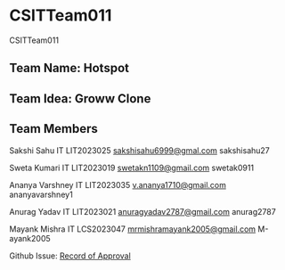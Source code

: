 # CSITTeam011
CSITTeam011

<h2>Team Name: Hotspot</h2>
<h2>Team Idea: Groww Clone</h2>
<h2>Team Members</h2>


Sakshi Sahu IT LIT2023025 <a href="mailto:sakshisahu6999@gmail.com">sakshisahu6999@gmal.com</a> sakshisahu27

Sweta Kumari IT LIT2023019 <a href="mailto:swetakn1109@gmail.com">swetakn1109@gmail.com</a>  swetak0911

Ananya Varshney IT LIT2023035 <a href="mailto:v.ananya1710@gmail.com">v.ananya1710@gmail.com</a>  ananyavarshney1

Anurag Yadav IT LIT2023021 <a href="mailto:anuragyadav2787@gmail.com">anuragyadav2787@gmail.com</a>  anurag2787

Mayank Mishra IT LCS2023047 <a href="mailto:anuragyadav2787@gmail.com">mrmishramayank2005@gmail.com</a>  M-ayank2005

Github Issue: <a href="https://github.com/IIITLucknowSWEngg/Assignment/issues/6">Record of Approval</a>